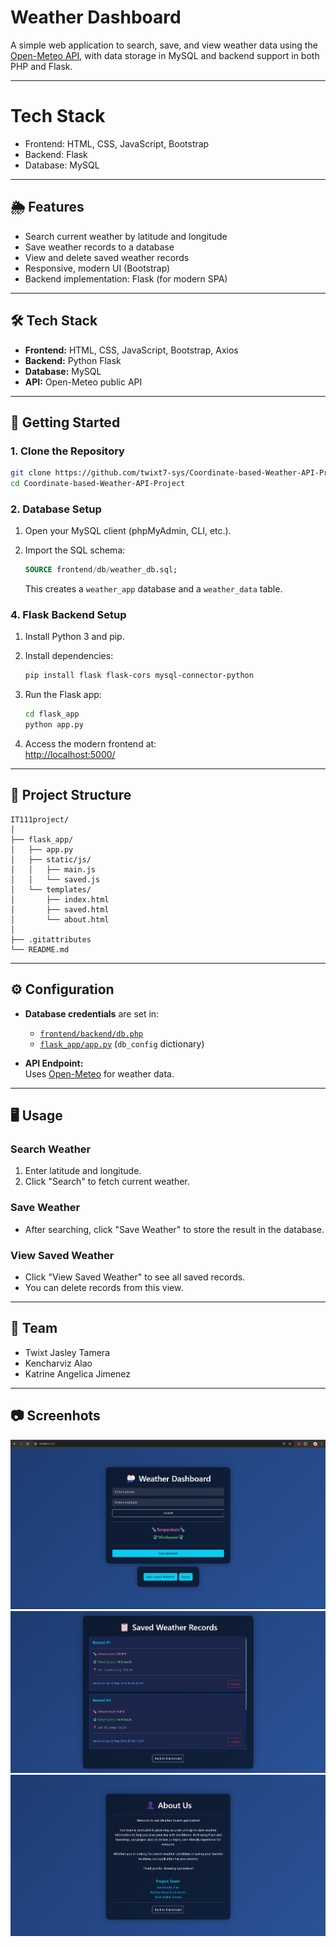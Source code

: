 # Weather Dashboard

A simple web application to search, save, and view weather data using the [Open-Meteo API](https://open-meteo.com/), with data storage in MySQL and backend support in both PHP and Flask.

---

# Tech Stack

- Frontend: HTML, CSS, JavaScript, Bootstrap
- Backend: Flask
- Database: MySQL

---

## 🌦️ Features

- Search current weather by latitude and longitude
- Save weather records to a database
- View and delete saved weather records
- Responsive, modern UI (Bootstrap)
- Backend implementation: Flask (for modern SPA)

---

## 🛠️ Tech Stack

- **Frontend:** HTML, CSS, JavaScript, Bootstrap, Axios
- **Backend:** Python Flask
- **Database:** MySQL
- **API:** Open-Meteo public API

---

## 🚀 Getting Started

### 1. Clone the Repository

```sh
git clone https://github.com/twixt7-sys/Coordinate-based-Weather-API-Project.git
cd Coordinate-based-Weather-API-Project
```

### 2. Database Setup

1. Open your MySQL client (phpMyAdmin, CLI, etc.).
2. Import the SQL schema:

   ```sql
   SOURCE frontend/db/weather_db.sql;
   ```

   This creates a `weather_app` database and a `weather_data` table.

### 4. Flask Backend Setup

1. Install Python 3 and pip.
2. Install dependencies:

   ```sh
   pip install flask flask-cors mysql-connector-python
   ```

3. Run the Flask app:

   ```sh
   cd flask_app
   python app.py
   ```

4. Access the modern frontend at:  
   [http://localhost:5000/](http://localhost:5000/)

---

## 📂 Project Structure

```
IT111project/
│
├── flask_app/
│   ├── app.py
│   ├── static/js/
│   │   ├── main.js
│   │   └── saved.js
│   └── templates/
│       ├── index.html
│       ├── saved.html
│       └── about.html
│
├── .gitattributes
└── README.md
```

---

## ⚙️ Configuration

- **Database credentials** are set in:
  - [`frontend/backend/db.php`](frontend/backend/db.php)
  - [`flask_app/app.py`](flask_app/app.py) (`db_config` dictionary)

- **API Endpoint:**  
  Uses [Open-Meteo](https://open-meteo.com/) for weather data.

---

## 🖥️ Usage

### Search Weather

1. Enter latitude and longitude.
2. Click "Search" to fetch current weather.

### Save Weather

- After searching, click "Save Weather" to store the result in the database.

### View Saved Weather

- Click "View Saved Weather" to see all saved records.
- You can delete records from this view.

---

## 👥 Team

- Twixt Jasley Tamera
- Kencharviz Alao
- Katrine Angelica Jimenez

---

## 📷 Screenhots

![alt text](screenshots/index.png)
![alt text](screenshots/saved.png)
![alt text](screenshots/about.png)
